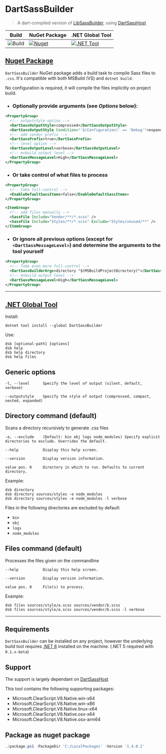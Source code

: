 # DartSassBuilder

> A dart-compiled version of [LibSassBuilder](https://github.com/johan-v-r/LibSassBuilder), using [DartSassHost](https://github.com/Taritsyn/DartSassHost)

| Build                                                                              | NuGet Package                                                                                                  | .NET Global Tool                                                                                                       |
| ---------------------------------------------------------------------------------- | -------------------------------------------------------------------------------------------------------------- | ---------------------------------------------------------------------------------------------------------------------- |
| ![Build](https://github.com/deanwiseman/DartSassBuilder/workflows/Build/badge.svg) | [![Nuget](https://img.shields.io/nuget/vpre/DartSassBuilder)](https://www.nuget.org/packages/DartSassBuilder/) | [![.NET Tool](https://img.shields.io/nuget/vpre/DartSassBuilder)](https://www.nuget.org/packages/DartSassBuilder-Tool) |

## [Nuget Package](https://www.nuget.org/packages/DartSassBuilder)

`DartSassBuilder` NuGet package adds a build task to compile Sass files to `.css`. It's compatible with both MSBuild (VS) and `dotnet build`.

No configuration is required, it will compile the files implicitly on project build.

- ### Optionally provide arguments (see _Options_ below):

```xml
<PropertyGroup>
  <!-- outputstyle option -->
  <DartSassOutputStyle>compressed</DartSassOutputStyle>
  <DartSassOutputStyle Condition="'$(Configuration)' == 'Debug'">expanded</DartSassOutputStyle>
  <!-- add vendor prefix -->
  <DartSassPrefix>true</DartSassPrefix>
  <!-- level option -->
  <DartSassOutputLevel>verbose</DartSassOutputLevel>
  <!-- msbuild output level -->
  <DartSassMessageLevel>High</DartSassMessageLevel>
</PropertyGroup>
```

- ### Or take control of what files to process

```xml
<PropertyGroup>
  <!-- take full-control -->
  <EnableDefaultSassItems>false</EnableDefaultSassItems>
</PropertyGroup>

<ItemGroup>
  <!-- add files manually -->
  <SassFile Include="Vendor/**/*.scss" />
  <SassFile Include="Styles/**/*.scss" Exclude="Styles/unused/**" />
</ItemGroup>
```

- ### Or ignore all previous options (except for `<DartSassMessageLevel>`) and determine the arguments to the tool yourself

```xml
<PropertyGroup>
  <!-- Take even more full-control -->
  <DartSassBuilderArgs>directory "$(MSBuildProjectDirectory)"</DartSassBuilderArgs>
  <!-- msbuild output level -->
  <DartSassMessageLevel>High</DartSassMessageLevel>
</PropertyGroup>
```

---

## [.NET Global Tool](https://www.nuget.org/packages/DartSassBuilder)

Install:

```
dotnet tool install --global DartSassBuilder
```

Use:

```
dsb [optional-path] [options]
dsb help
dsb help directory
dsb help files
```

## Generic options

```
-l, --level      Specify the level of output (silent, default, verbose)

--outputstyle    Specify the style of output (compressed, compact, nested, expanded)
```

## Directory command (default)

Scans a directory recursively to generate .css files

```
-e, --exclude    (Default: bin obj logs node_modules) Specify explicit directories to exclude. Overrides the default.

--help           Display this help screen.

--version        Display version information.

value pos. 0     Directory in which to run. Defaults to current directory.
```

Example:

```
dsb directory
dsb directory sources/styles -e node_modules
dsb directory sources/styles -e node_modules -l verbose
```

Files in the following directories are excluded by default:

- `bin`
- `obj`
- `logs`
- `node_modules`

## Files command (default)

Processes the files given on the commandline

```
--help           Display this help screen.

--version        Display version information.

value pos. 0     File(s) to process.
```

Example:

```
dsb files sources/style/a.scss sources/vendor/b.scss
dsb files sources/style/a.scss sources/vendor/b.scss -l verbose
```

---

## Requirements

`DartSassBuilder` can be installed on any project, however the underlying build tool requires [.NET 6](https://dotnet.microsoft.com/download/dotnet/6.0) installed on the machine. (.NET 5 required with `0.1.x-beta`)

## Support

The support is largely dependant on [DartSassHost](https://github.com/Taritsyn/DartSassHost)

This tool contains the following supporting packages:

- Microsoft.ClearScript.V8.Native.win-x64
- Microsoft.ClearScript.V8.Native.win-x86
- Microsoft.ClearScript.V8.Native.linux-x64
- Microsoft.ClearScript.V8.Native.osx-x64
- Microsoft.ClearScript.V8.Native.osx-arm64

## Package as nuget package

```powershell
./package.ps1 -PackageDir 'C:/LocalPackages' -Version '1.4.0.1'
```
